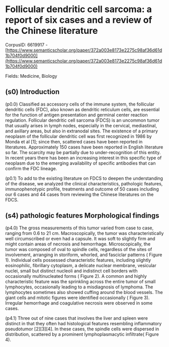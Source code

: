 # Follicular dendritic cell sarcoma: a report of six cases and a review of the Chinese literature

CorpusID: 6619917 - [https://www.semanticscholar.org/paper/372a003e8173e2275c98af36d61d1b704f0d9000](https://www.semanticscholar.org/paper/372a003e8173e2275c98af36d61d1b704f0d9000)

Fields: Medicine, Biology

## (s0) Introduction
(p0.0) Classified as accessory cells of the immune system, the follicular dendritic cells (FDC), also known as dendritic reticulum cells, are essential for the function of antigen presentation and germinal center reaction regulation. Follicular dendritic cell sarcoma (FDCS) is an uncommon tumor that usually arises in lymph nodes, especially in the cervical, mediastinal, and axillary areas, but also in extranodal sites. The existence of a primary neoplasm of the follicular dendritic cell was first recognized in 1986 by Monda et al [1]; since then, scattered cases have been reported in literatures. Approximately 150 cases have been reported in English literature so far. The scarcity may be partially due to under-recognition of this entity. In recent years there has been an increasing interest in this specific type of neoplasm due to the emerging availability of specific antibodies that can confirm the FDC lineage.

(p0.1) To add to the existing literature on FDCS to deepen the understanding of the disease, we analyzed the clinical characteristics, pathologic features, immunophenotypic profile, treatments and outcome of 50 cases including our 6 cases and 44 cases from reviewing the Chinese literatures on the FDCS.
## (s4) pathologic features Morphological findings
(p4.0) The gross measurements of this tumor varied from case to case, ranging from 0.6 to 21 cm. Macroscopically, the tumor was characteristically well circumscribed or even had a capsule. It was soft to slightly firm and might contain areas of necrosis and hemorrhage. Microscopically, the tumor was composed of oval to spindle cells, regardless of the sites of involvement, arranging in storiform, whorled, and fasciclar patterns ( Figure 1). Individual cells possessed characteristic features, including slightly eosinophilic, fibrillary cytoplasm, a delicate nuclear membrane, vesicular nuclei, small but distinct nucleoli and indistinct cell borders with occasionally multinucleated forms ( Figure 2). A common and highly characteristic feature was the sprinkling across the entire tumor of small lymphocytes, occasionally leading to a misdiagnosis of lymphoma. The lymphocytes sometimes also showed cuffing around the blood vessels. The giant cells and mitotic figures were identified occasionally ( Figure 3). Irregular hemorrhage and coagulative necrosis were observed in some cases.

(p4.1) Three out of nine cases that involves the liver and spleen were distinct in that they often had histological features resembling inflammatory pseudotumor [2][3][4]. In these cases, the spindle cells were dispersed in  distribution, scattered by a prominent lymphoplasmacytic infiltrate( Figure 4).
